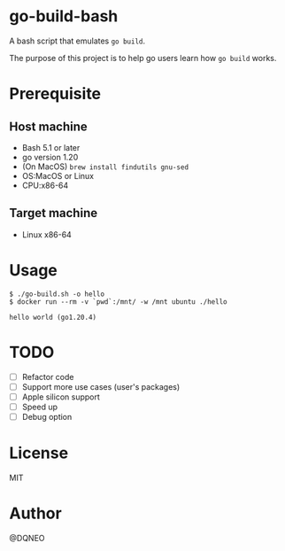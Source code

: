 # go-build-bash

A bash script that emulates `go build`.

The purpose of this project is to help go users learn how `go build` works.

# Prerequisite

## Host machine
* Bash 5.1 or later
* go version 1.20
* (On MacOS) `brew install findutils gnu-sed`
* OS:MacOS or Linux
* CPU:x86-64

## Target machine
* Linux x86-64

# Usage

```
$ ./go-build.sh -o hello
$ docker run --rm -v `pwd`:/mnt/ -w /mnt ubuntu ./hello

hello world (go1.20.4)
```

# TODO
* [ ] Refactor code
* [ ] Support more use cases (user's packages)
* [ ] Apple silicon support
* [ ] Speed up
* [ ] Debug option

# License
MIT

# Author
@DQNEO
